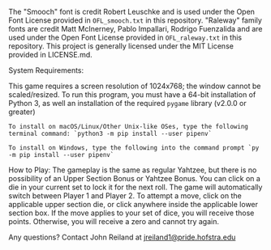 The "Smooch" font is credit Robert Leuschke and is used under the Open Font License provided in `OFL_smooch.txt` in this repository.
"Raleway" family fonts are credit Matt McInerney, Pablo Impallari, Rodrigo Fuenzalida and are used under the Open Font License provided
in `OFL_raleway.txt` in this repository.
This project is generally licensed under the MIT License provided in LICENSE.md.

System Requirements:

This game requires a screen resolution of 1024x768; the window cannot be scaled/resized.
To run this program, you must have a 64-bit installation of Python 3, as well an installation of the required `pygame` library (v2.0.0 or greater)

    To install on macOS/Linux/Other Unix-like OSes, type the following terminal command: `python3 -m pip install --user pipenv`

    To install on Windows, type the following into the command prompt `py -m pip install --user pipenv`

How to Play: The gameplay is the same as regular Yahtzee, but there is no possibility of an Upper Section Bonus or Yahtzee Bonus.
You can click on a die in your current set to lock it for the next roll. The game will automatically switch between Player 1 and Player 2. To attempt a move, click on the applicable upper section die, or click anywhere inside the applicable lower section box. If the move applies to your set of dice, you will receive those points. Otherwise, you will receive a zero and cannot try again.

Any questions?
    Contact John Reiland at jreiland1@pride.hofstra.edu
